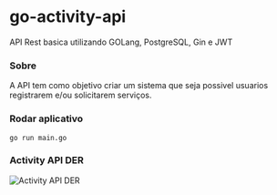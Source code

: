 # go-activity-api


API Rest basica utilizando GOLang, PostgreSQL, Gin e JWT 


### Sobre

A API tem como objetivo criar um sistema que seja possivel usuarios registrarem e/ou solicitarem serviços.

### Rodar aplicativo

```
go run main.go
```


### Activity API DER
![Activity API DER](https://imgur.com/vnD7Je4.png)
